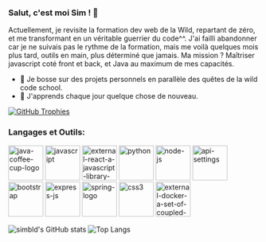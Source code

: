 ### Salut, c'est moi Sim ! 👋

Actuellement, je revisite la formation dev web de la Wild, repartant de zéro, 
et me transformant en un véritable guerrier du code^^. 
J'ai failli abandonner car je ne suivais pas le rythme de la formation, 
mais me voilà quelques mois plus tard, outils en main, plus déterminé que jamais. 
Ma mission ? Maîtriser javascript coté front et back, et Java au maximum de mes capacités.

- 🔭 Je bosse sur des projets personnels en parallèle des quêtes de la wild code school.
- 🌱 J'apprends chaque jour quelque chose de nouveau.

[![GitHub Trophies](https://github-profile-trophy.vercel.app/?username=simbld&no-frame=true&no-bg=true&theme=darkhub&row=1&column=6&margin-w=50&margin-h=50)](https://github.com/ryo-ma/github-profile-trophy)


### Langages et Outils:

<img width="70" height="70" src="https://img.icons8.com/3d-fluency/70/java-coffee-cup-logo.png" alt="java-coffee-cup-logo"/> <img width="70" height="70" src="https://img.icons8.com/arcade/70/javascript.png" alt="javascript"/> <img width="70" height="70" src="https://img.icons8.com/external-tal-revivo-shadow-tal-revivo/70/external-react-a-javascript-library-for-building-user-interfaces-logo-shadow-tal-revivo.png" alt="external-react-a-javascript-library-for-building-user-interfaces-logo-shadow-tal-revivo"/> <img width="70" height="70" src="https://img.icons8.com/3d-fluency/70/python.png" alt="python"/> <img width="70" height="70" src="https://img.icons8.com/fluency/70/node-js.png" alt="node-js"/> <img width="70" height="70" src="https://img.icons8.com/ios-filled/70/api-settings.png" alt="api-settings"/> <img width="70" height="70" src="https://img.icons8.com/plasticine/70/bootstrap.png" alt="bootstrap"/> <img width="70" height="70" src="https://img.icons8.com/officel/70/express-js.png" alt="express-js"/> <img width="70" height="70" src="https://img.icons8.com/office/70/spring-logo.png" alt="spring-logo"/> <img width="70" height="70" src="https://img.icons8.com/plasticine/70/css3.png" alt="css3"/> <img width="70" height="70" src="https://img.icons8.com/external-tal-revivo-color-tal-revivo/80/external-docker-a-set-of-coupled-software-as-a-service-logo-color-tal-revivo.png" alt="external-docker-a-set-of-coupled-software-as-a-service-logo-color-tal-revivo"/>


![simbld's GitHub stats](https://github-readme-stats.vercel.app/api?username=simbld&show_icons=true&theme=radical)      ![Top Langs](https://github-readme-stats.vercel.app/api/top-langs/?username=simbld&layout=compact&theme=radical)
